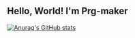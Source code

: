 ## Hello, World!  I'm Prg-maker 

[![Anurag's GitHub stats](https://github-readme-stats.vercel.app/api?username=prg-maker)](https://github.com/anuraghazra/github-readme-stats)
